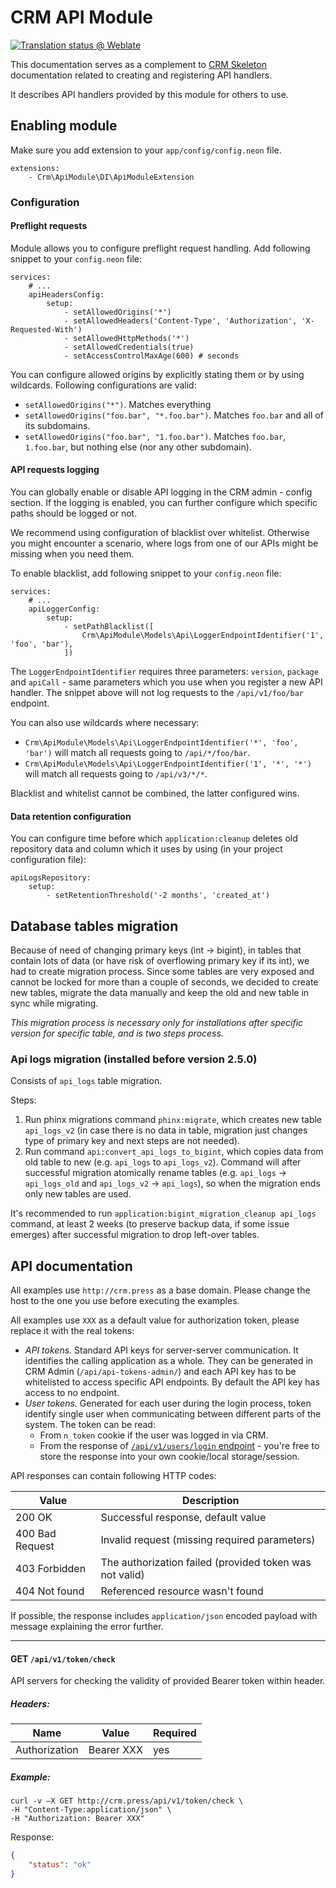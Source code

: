 # CRM API Module

[![Translation status @ Weblate](https://hosted.weblate.org/widgets/remp-crm/-/api-module/svg-badge.svg)](https://hosted.weblate.org/projects/remp-crm/api-module/)

This documentation serves as a complement to [CRM Skeleton](https://github.com/remp2020/crm-skeleton/#registerapicalls)
documentation related to creating and registering API handlers.

It describes API handlers provided by this module for others to use.

## Enabling module

Make sure you add extension to your `app/config/config.neon` file.

```neon
extensions:
	- Crm\ApiModule\DI\ApiModuleExtension
```

### Configuration

#### Preflight requests

Module allows you to configure preflight request handling. Add following snippet to your `config.neon` file:

```neon
services:
	# ...
	apiHeadersConfig:
		setup:
			- setAllowedOrigins('*')
			- setAllowedHeaders('Content-Type', 'Authorization', 'X-Requested-With')
			- setAllowedHttpMethods('*')
			- setAllowedCredentials(true)
			- setAccessControlMaxAge(600) # seconds
```

You can configure allowed origins by explicitly stating them or by using wildcards. Following configurations are valid:

- `setAllowedOrigins("*")`. Matches everything
- `setAllowedOrigins("foo.bar", "*.foo.bar")`. Matches `foo.bar` and all of its subdomains.
- `setAllowedOrigins("foo.bar", "1.foo.bar")`. Matches `foo.bar`, `1.foo.bar`, but nothing else (nor any other subdomain).

#### API requests logging

You can globally enable or disable API logging in the CRM admin - config section. If the logging is enabled, you can further configure which specific paths should be logged or not.

We recommend using configuration of blacklist over whitelist. Otherwise you might encounter a scenario, where logs from one of our APIs might be missing when you need them.

To enable blacklist, add following snippet to your `config.neon` file:

```neon
services:
	# ...
	apiLoggerConfig:
		setup:
			- setPathBlacklist([
				Crm\ApiModule\Models\Api\LoggerEndpointIdentifier('1', 'foo', 'bar'),
			])
```

The `LoggerEndpointIdentifier` requires three parameters: `version`, `package` and `apiCall` - same parameters which you use when you register a new API handler. The snippet above will not log requests to the `/api/v1/foo/bar` endpoint.

You can also use wildcards where necessary:

- `Crm\ApiModule\Models\Api\LoggerEndpointIdentifier('*', 'foo', 'bar')` will match all requests going to `/api/*/foo/bar`.
- `Crm\ApiModule\Models\Api\LoggerEndpointIdentifier('1', '*', '*')` will match all requests going to `/api/v3/*/*`.

Blacklist and whitelist cannot be combined, the latter configured wins.

#### Data retention configuration

You can configure time before which `application:cleanup` deletes old repository data and column which it uses by using (in your project configuration file):

```neon
apiLogsRepository:
	setup:
		- setRetentionThreshold('-2 months', 'created_at')
```

## Database tables migration

Because of need of changing primary keys (int -> bigint), in tables that contain lots of data (or have risk of overflowing primary key if its int), we had to create migration process. Since some tables are very exposed and cannot be locked for more than a couple of seconds, we decided to create new tables, migrate the data manually and keep the old and new table in sync while migrating.

_This migration process is necessary only for installations after specific version for specific table, and is two steps process._

### Api logs migration (installed before version 2.5.0)

Consists of `api_logs` table migration.

Steps:
1. Run phinx migrations command `phinx:migrate`, which creates new table `api_logs_v2` (in case there is no data in table, migration just changes type of primary key and next steps are not needed).
2. Run command `api:convert_api_logs_to_bigint`, which copies data from old table to new (e.g. `api_logs` to `api_logs_v2`). Command will after successful migration atomically rename tables (e.g. `api_logs` -> `api_logs_old` and `api_logs_v2` -> `api_logs`), so when the migration ends only new tables are used.

It's recommended to run `application:bigint_migration_cleanup api_logs` command, at least 2 weeks (to preserve backup data, if some issue emerges) after successful migration to drop left-over tables.

## API documentation

All examples use `http://crm.press` as a base domain. Please change the host to the one you use
before executing the examples.

All examples use `XXX` as a default value for authorization token, please replace it with the
real tokens:

* *API tokens.* Standard API keys for server-server communication. It identifies the calling application as a whole.
They can be generated in CRM Admin (`/api/api-tokens-admin/`) and each API key has to be whitelisted to access
specific API endpoints. By default the API key has access to no endpoint. 
* *User tokens.* Generated for each user during the login process, token identify single user when communicating between
different parts of the system. The token can be read:
    * From `n_token` cookie if the user was logged in via CRM.
    * From the response of [`/api/v1/users/login` endpoint](https://github.com/remp2020/crm-users-module#post-apiv1userslogin) -
    you're free to store the response into your own cookie/local storage/session.

API responses can contain following HTTP codes:

| Value | Description |
| --- | --- |
| 200 OK | Successful response, default value | 
| 400 Bad Request | Invalid request (missing required parameters) | 
| 403 Forbidden | The authorization failed (provided token was not valid) | 
| 404 Not found | Referenced resource wasn't found | 

If possible, the response includes `application/json` encoded payload with message explaining
the error further.

---

#### GET `/api/v1/token/check`

API servers for checking the validity of provided Bearer token within header.

##### *Headers:*

| Name | Value | Required |
| --- |---| --- |
| Authorization | Bearer XXX | yes |

##### *Example:*

```shell
curl -v –X GET http://crm.press/api/v1/token/check \ 
-H "Content-Type:application/json" \
-H "Authorization: Bearer XXX"
```

Response:

```json
{
    "status": "ok"
}
```